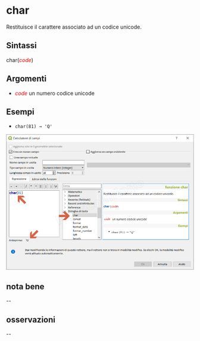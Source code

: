 # char

Restituisce il carattere associato ad un codice unicode.

## Sintassi

char(_<span style="color:red;">code</span>_)

## Argomenti

* _<span style="color:red;">code</span>_ un numero codice unicode

## Esempi

* `char(81) → 'Q'`

![](/img/stringhe_di_testo/char/char1.png)

## nota bene

--

## osservazioni

--
